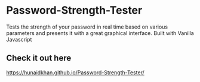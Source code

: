 # Password-Strength-Tester
Tests the strength of your password in real time based on various parameters and presents it with a great graphical interface. Built with Vanilla Javascript

## Check it out here 
https://hunaidkhan.github.io/Password-Strength-Tester/
